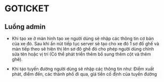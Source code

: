 # GOTICKET

## Luồng admin

- Khi tạo xe ở màn hình tạo xe người dùng sẽ nhập các thông tin cơ bản của xe đó. Sau khi ấn nút tiếp tục server sẽ tạo cho xe đó 1 sơ đồ ghế và màn tiếp theo sẽ hiện thị lên sơ đô ghế đó cho phép người dùng chỉnh sửa tên hoặc vị trí (Có thể phát triển thêm bổ sung thêm cột và thêm ghê).

- Khi tạo tuyến đường người dùng sẽ nhập các thông tin như: Điểm xuất phát, điểm đến, các thành phố đi qua, giá tiền cố định của tuyến đường
